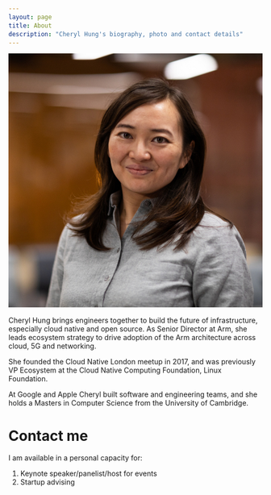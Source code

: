 ```yaml
---
layout: page
title: About
description: "Cheryl Hung's biography, photo and contact details"
---
```


<img src="/images/headshot.jpeg" alt="Cheryl Hung, Arm" class="about-image"/>

Cheryl Hung brings engineers together to build the future of infrastructure, especially cloud native and open source. As Senior Director at Arm, she leads ecosystem strategy to drive adoption of the Arm architecture across cloud, 5G and networking.

She founded the Cloud Native London meetup in 2017, and was previously VP Ecosystem at the Cloud Native Computing Foundation, Linux Foundation. 

At Google and Apple Cheryl built software and engineering teams, and she holds a Masters in Computer Science from the University of Cambridge.

# Contact me

I am available in a personal capacity for:

1. Keynote speaker/panelist/host for events
2. Startup advising

<script type="text/javascript" src="https://form.jotformeu.com/jsform/92682794245368"></script>

